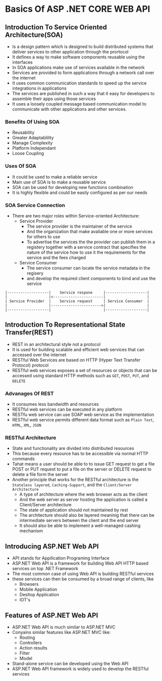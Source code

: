 # Basics Of ASP .NET CORE WEB API

## Introduction To Service Oriented Architecture(SOA)

  * Is a design pattern which is designed to build distributed systems that deliver services to other application through the prortocol
  * It defines a way to make software components reusable using the interfaces
  * In SOA applications make use of services available in the network
  * Services are provided to form applications through a network call over the internet
  * It uses common communication standards to speed up the service integrations in applications
  * The services are published in such a way that it easy for developers to assemble their apps using those services
  * It uses a loosely coupled message based communication model to communicate with other applications and other services.

### Benefits Of Using SOA

  * Reusability
  * Greater Adaptablility
  * Manage Complexity
  * Platform Independant
  * Loose Coupling

### Uses Of SOA

  * It could be used to make a reliable service
  * Main use of SOA is to make a reusable service
  * SOA can be used for developing new functions combination
  * It is highly flexible and could be easily configured as per our needs

### SOA Service Connection

  * There are two major roles within Service-oriented Architecture:
    * Service Provider
      * The service provider is the maintainer of the service
      * And the organization that make avaliable one or more services for others to use
      * To advertise the services the the provider can publish them in a registery together with a service contract that specifies the nature of the service how to use it the requirements for the service and the fees charged
    * Service Consumer
      * The service consumer can locate the service metadata in the regisery
      * and develop the required client components to bind and use the service

```
|-------------------|    Service respone     |-------------------|
|                   |<-----------------------|                   |
| Service Provider  |    Service request     | Service Consumer  |
|                   |----------------------->|                   |
|-------------------|                        |-------------------|
```

## Introduction To Representational State Transfer(REST)

  * REST in an architectural style not a protocol
  * It is used for building scalable and efficient web services that can accessed over the internet
  * RESTful Web Services are based on HTTP (Hyper Text Transfer Protocol) protocol
  * RESTful web services exposes a set of resources or objects that can be accessed using standard HTTP methods such as `GET`, `POST`, `PUT`, and `DELETE`

### Advanages Of REST

  * It consumes less bandwidth and resources
  * RESTful web services can be executed in any platform
  * RESTfu web service can use SOAP web service as the implementation
  * RESTful web service permits different data format such as `Plain Text`, `HTML`, `XML`, `JSON`

### RESTful Architecture

  * State and functionality are divided into distributed resources
  * This because every resource has to be accessible via normal HTTP commands
  * Tahat means a user should be able to to issue GET request to get a file POST or PUT request to put a file on the server or DELETE request to delete a file form the server
  * Another principle that works for the RESTful architecture is the `Stateless layered`, `Caching-Support`, and the `Client/Server Architecture`
    * A type of architecture where the web browser acts as the client
    * And the web server as server hosting the application is called a Client/Server architecture
    * The state of application should not maintained by rest
    * The architecture should also be layered meaninig that there can be intermediate servers between the client and the end server
    * It should also be able to implement a well-managed cashing mechanism
    
## Introducing ASP.NET Web API

  * API stands for Appilication Programing Interface
  * ASP.NET Web API is a framework for building Web API HTTP based services on top .NET Framework
  * The most common case of using Web API is building RESTful services
  * these services can then be consumed by a broad range of clients, like
    * Browsers
    * Mobile Application
    * Desltop Application
    * IOT's

## Features of ASP.NET Web API

  * ASP.NET Web API is much similar to ASP.NET MVC
  * Conyains similar features like ASP.NET MVC like:
    * Routing
    * Controllers
    * Action results
    * Filter
    * Model
  * Stand-alone service can be developed using the Web API
  * ASP.NET Web API framework is widely used to develop the RESTful services
